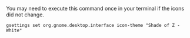 You may need to execute this command once in your terminal if the icons did not change.

```gsettings set org.gnome.desktop.interface icon-theme "Shade of Z - White"```
